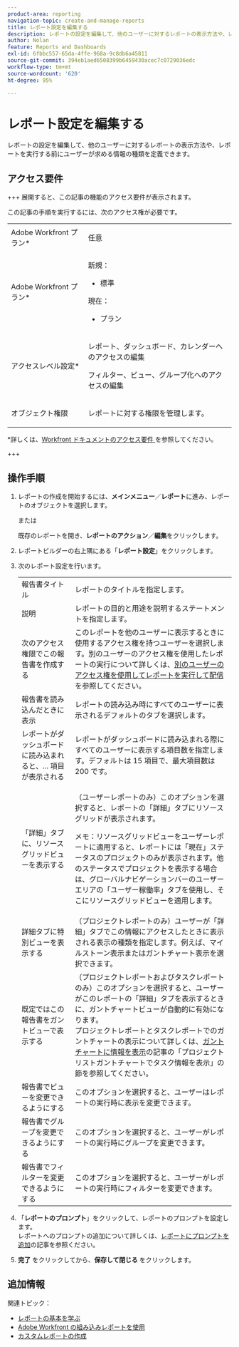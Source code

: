 ```yaml
---
product-area: reporting
navigation-topic: create-and-manage-reports
title: レポート設定を編集する
description: レポートの設定を編集して、他のユーザーに対するレポートの表示方法や、レポートを実行する前にユーザーが求める情報の種類を定義できます。
author: Nolan
feature: Reports and Dashboards
exl-id: 6fbbc557-65da-4ffe-968a-9c8db6a45811
source-git-commit: 394eb1aed6508399b6459430acec7c0729036edc
workflow-type: tm+mt
source-wordcount: '620'
ht-degree: 95%

---
```


# レポート設定を編集する

<!-- Audited: 11/2024 -->

レポートの設定を編集して、他のユーザーに対するレポートの表示方法や、レポートを実行する前にユーザーが求める情報の種類を定義できます。

## アクセス要件

+++ 展開すると、この記事の機能のアクセス要件が表示されます。

この記事の手順を実行するには、次のアクセス権が必要です。

<table style="table-layout:auto"> 
 <col> 
 <col> 
 <tbody> 
  <tr> 
   <td role="rowheader">Adobe Workfront プラン*</td> 
   <td> <p>任意</p> </td> 
  </tr> 
  <tr> 
   <td role="rowheader">Adobe Workfront プラン*</td> 
      <td> 
      <p>新規：</p>
         <ul>
         <li><p>標準</p></li>
         </ul>
      <p>現在：</p>
         <ul>
         <li><p>プラン</p></li>
         </ul>
   </td> 
  </tr> 
  <tr> 
   <td role="rowheader">アクセスレベル設定*</td> 
   <td> <p>レポート、ダッシュボード、カレンダーへのアクセスの編集</p> <p>フィルター、ビュー、グループ化へのアクセスの編集</p></td> 
  </tr> 
  <tr> 
   <td role="rowheader">オブジェクト権限</td> 
   <td> <p>レポートに対する権限を管理します。</p></td> 
  </tr> 
 </tbody> 
</table>

*詳しくは、[Workfront ドキュメントのアクセス要件 ](/help/quicksilver/administration-and-setup/add-users/access-levels-and-object-permissions/access-level-requirements-in-documentation.md) を参照してください。

+++

## 操作手順

1. レポートの作成を開始するには、**メインメニュー**／**レポート**&#x200B;に進み、レポートのオブジェクトを選択します。

   または

   既存のレポートを開き、**レポートのアクション**／**編集**&#x200B;をクリックします。

1. レポートビルダーの右上隅にある「**レポート設定**」をクリックします。
1. 次のレポート設定を行います。

   <table style="table-layout:auto"> 
    <col> 
    <col> 
    <tbody> 
     <tr> 
      <td role="rowheader">報告書タイトル</td> 
      <td>レポートのタイトルを指定します。</td> 
     </tr> 
     <tr> 
      <td role="rowheader">説明</td> 
      <td>レポートの目的と用途を説明するステートメントを指定します。</td> 
     </tr> 
     <tr> 
      <td role="rowheader">次のアクセス権限でこの報告書を作成する</td> 
      <td>このレポートを他のユーザーに表示するときに使用するアクセス権を持つユーザーを選択します。別のユーザーのアクセス権を使用したレポートの実行について詳しくは、<a href="../../../reports-and-dashboards/reports/creating-and-managing-reports/run-deliver-report-access-rights-another-user.md" class="MCXref xref">別のユーザーのアクセス権を使用してレポートを実行して配信</a>を参照してください。</td> 
     </tr> 
     <tr> 
      <td role="rowheader">報告書を読み込んだときに表示</td> 
      <td>レポートの読み込み時にすべてのユーザーに表示されるデフォルトのタブを選択します。</td> 
     </tr> 
     <tr> 
      <td role="rowheader">レポートがダッシュボードに読み込まれると、... 項目が表示される</td> 
      <td>レポートがダッシュボードに読み込まれる際にすべてのユーザーに表示する項目数を指定します。デフォルトは 15 項目で、最大項目数は 200 です。</td> 
     </tr> 
     <tr> 
      <td role="rowheader">「詳細」タブに、リソースグリッドビューを表示する</td> 
      <td> <p>（ユーザーレポートのみ）このオプションを選択すると、レポートの「詳細」タブにリソースグリッドが表示されます。</p> <p>メモ：リソースグリッドビューをユーザーレポートに適用すると、レポートには「現在」ステータスのプロジェクトのみが表示されます。他のステータスでプロジェクトを表示する場合は、グローバルナビゲーションバーのユーザーエリアの「ユーザー稼働率」タブを使用し、そこにリソースグリッドビューを適用します。 <!--
         <MadCap:conditionalText data-mc-conditions="QuicksilverOrClassic.Draft mode">
          For more information about using the Resource Grid, see the article Overview of the Resource Grid . (drafted because this article is drafted also: Article is in draft Feb 1, 2021)
         </MadCap:conditionalText>
        --></p> </td> 
     </tr> 
     <tr> 
      <td role="rowheader">詳細タブに特別ビューを表示する</td> 
      <td>（プロジェクトレポートのみ）ユーザーが「詳細」タブでこの情報にアクセスしたときに表示される表示の種類を指定します。例えば、マイルストーン表示またはガントチャート表示を選択できます。</td> 
     </tr> 
     <tr> 
      <td role="rowheader">既定ではこの報告書をガントビューで表示する</td> 
      <td>（プロジェクトレポートおよびタスクレポートのみ）このオプションを選択すると、ユーザーがこのレポートの「詳細」タブを表示するときに、ガントチャートビューが自動的に有効になります。<br>プロジェクトレポートとタスクレポートでのガントチャートの表示について詳しくは、<a href="../../../manage-work/gantt-chart/use-the-gantt-chart/view-info-in-gantt.md" class="MCXref xref">ガントチャートに情報を表示</a>の記事の「プロジェクトリストガントチャートでタスク情報を表示」の節を参照してください。</td> 
     </tr> 
     <tr> 
      <td role="rowheader">報告書でビューを変更できるようにする</td> 
      <td>このオプションを選択すると、ユーザーはレポートの実行時に表示を変更できます。</td> 
     </tr> 
     <tr> 
      <td role="rowheader">報告書でグループを変更できるようにする</td> 
      <td>このオプションを選択すると、ユーザーがレポートの実行時にグループを変更できます。</td> 
     </tr> 
     <tr> 
      <td role="rowheader">報告書でフィルターを変更できるようにする</td> 
      <td>このオプションを選択すると、ユーザーがレポートの実行時にフィルターを変更できます。</td> 
     </tr> 
    </tbody> 
   </table>

1. 「**レポートのプロンプト**」をクリックして、レポートのプロンプトを設定します。\
   レポートへのプロンプトの追加について詳しくは、[レポートにプロンプトを追加](../../../reports-and-dashboards/reports/creating-and-managing-reports/add-prompt-report.md)の記事を参照ください。

1. **完了** をクリックしてから、**保存して閉じる** をクリックします。

## 追加情報

関連トピック：

<!--outdated: * [Basic Report Creation Program for the new Workfront experience](https://one.workfront.com/s/basic-report-creation-program) -->
* [レポートの基本を学ぶ](../../../reports-and-dashboards/reports/reporting/get-started-reports-workfront.md)
* [Adobe Workfront の組み込みレポートを使用](../../../reports-and-dashboards/reports/using-built-in-reports/use-workfront-built-in-reports.md)
* [カスタムレポートの作成](../../../reports-and-dashboards/reports/creating-and-managing-reports/create-custom-report.md)
